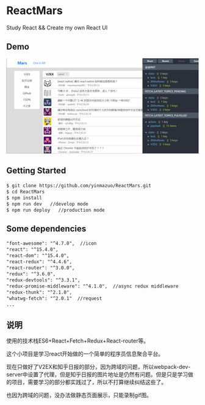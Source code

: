 # ReactMars
Study React &amp;&amp; Create my own React UI
## Demo
![Demo](https://github.com/yinmazuo/ReactMars/blob/master/screenshot/demo.png)

## Getting Started
```
$ git clone https://github.com/yinmazuo/ReactMars.git
$ cd ReactMars
$ npm install
$ npm run dev   //develop mode
$ npm run deploy   //production mode
```

## Some dependencies
```
"font-awesome": "^4.7.0",  //icon
"react": "^15.4.0",
"react-dom": "^15.4.0",
"react-redux": "^4.4.6",
"react-router": "^3.0.0",
"redux": "^3.6.0",
"redux-devtools": "^3.3.1",
"redux-promise-middleware": "^4.1.0",  //async redux middleware
"redux-thunk": "^2.1.0",
"whatwg-fetch": "^2.0.1"  //request
...
```
## 说明
使用的技术栈ES6+React+Fetch+Redux+React-router等。

这个小项目是学习react开始做的一个简单的程序员信息聚合平台。

现在只做好了V2EX和知乎日报的部分，因为跨域的问题，所以webpack-dev-server中设置了代理，但是知乎日报的图片地址是仍然有问题。但是只是学习做的项目，需要学习的部分都实践过了，所以不打算继续纠结这些了。

也因为跨域的问题，没办法做静态页面展示，只能录制gif图。
